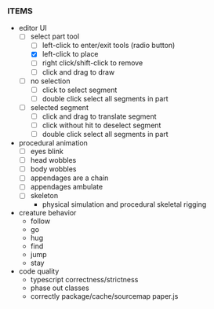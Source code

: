 ### ITEMS
* editor UI
    - [ ] select part tool
        - [ ] left-click to enter/exit tools (radio button)
        - [x] left-click to place
        - [ ] right click/shift-click to remove
        - [ ] click and drag to draw
    - [ ] no selection
        - [ ] click to select segment
        - [ ] double click select all segments in part
    - [ ] selected segment
        - [ ] click and drag to translate segment
        - [ ] click without hit to deselect segment
        - [ ] double click select all segments in part
* procedural animation
    - [ ] eyes blink
    - [ ] head wobbles
    - [ ] body wobbles
    - [ ] appendages are a chain
    - [ ] appendages ambulate
    - [ ] skeleton
        * physical simulation and procedural skeletal rigging
* creature behavior
    * follow
    * go
    * hug
    * find
    * jump
    * stay
* code quality
    * typescript correctness/strictness
    * phase out classes
    * correctly package/cache/sourcemap paper.js